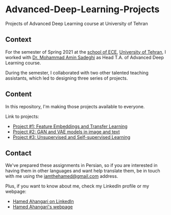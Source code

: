 # Advanced-Deep-Learning-Projects
Projects of Advanced Deep Learning course at University of Tehran

## Context

For the semester of Spring 2021 at the [school of ECE](https://ece.ut.ac.ir/en), [University of Tehran](https://ut.ac.ir/en), I worked with [Dr. Mohammad Amin Sadeghi](https://scholar.google.com/citations?user=Viogmi8AAAAJ&hl=en) as Head T.A. of Advanced Deep Learning course.

During the semester, I collaborated with two other talented teaching assistants, which led to designing three series of projects.

## Content
In this repository, I'm making those projects available to everyone.

Link to projects:
* [Project #1: Feature Embeddings and Transfer Learning](https://github.com/hamed-ahangari/Advanced-Deep-Learning-Projects/blob/main/Projects/ADL%20-%20Project%20%231.pdf)
* [Project #2: GAN and VAE models in image and text](https://github.com/hamed-ahangari/Advanced-Deep-Learning-Projects/blob/main/Projects/ADL%20-%20Project%20%232.pdf)
* [Project #3: Unsupervised and Self-supervised Learning](https://github.com/hamed-ahangari/Advanced-Deep-Learning-Projects/blob/main/Projects/ADL%20-%20Project%20%233.pdf)

## Contact

We've prepared these assignments in Persian, so if you are interested in having them in other languages and want help translate them, be in touch with me using the iamthehamed@gmail.com address.

Plus, if you want to know about me, check my LinkedIn profile or my webpage:
- [Hamed Ahangari on LinkedIn](https://www.linkedin.com/in/hamed-ahangari/)
- [Hamed Ahangari's webpage](https://hamed-ahangari.github.io/)
